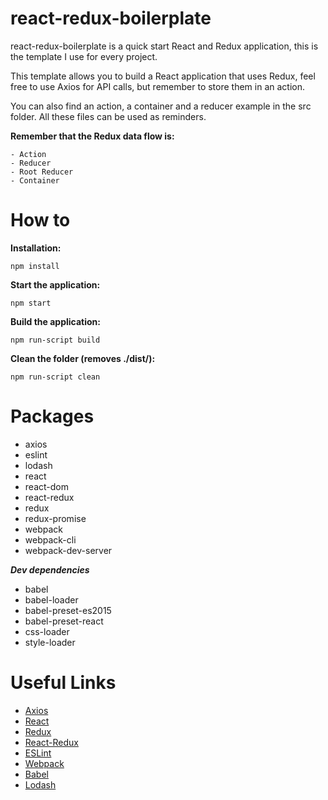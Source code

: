 # react-redux-boilerplate
react-redux-boilerplate is a quick start React and Redux application, this is the template I use for every project.

This template allows you to build a React application that uses Redux, feel free to use Axios for API calls, but remember to store them in an action.

You can also find an action, a container and a reducer example in the src folder. All these files can be used as reminders.

**Remember that the Redux data flow is:**
```
- Action
- Reducer
- Root Reducer
- Container
```

# How to

**Installation:**
```
npm install
```

**Start the application:**
```
npm start
```

**Build the application:**
```
npm run-script build
```

**Clean the folder (removes ./dist/):**
```
npm run-script clean
```

# Packages
- axios
- eslint
- lodash
- react
- react-dom
- react-redux
- redux
- redux-promise
- webpack
- webpack-cli
- webpack-dev-server

***Dev dependencies***
- babel
- babel-loader
- babel-preset-es2015
- babel-preset-react
- css-loader
- style-loader

# Useful Links
- [Axios](https://github.com/axios/axios)
- [React](https://reactjs.org/)
- [Redux](https://redux.js.org/)
- [React-Redux](https://github.com/reactjs/react-redux)
- [ESLint](https://eslint.org/)
- [Webpack](https://webpack.js.org/)
- [Babel](https://babeljs.io/)
- [Lodash](https://lodash.com/)